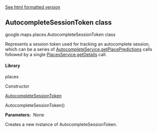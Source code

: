 [See html formatted version](https://huasofoundries.github.io/google-maps-documentation/AutocompleteSessionToken.html)


AutocompleteSessionToken class
------------------------------

google.maps.places.AutocompleteSessionToken class

Represents a session token used for tracking an autocomplete session, which can be a series of [AutocompleteService.getPlacePredictions](/maps/documentation/javascript/reference/places-autocomplete-service#AutocompleteService.getPlacePredictions) calls followed by a single [PlacesService.getDetails](/maps/documentation/javascript/reference/places-service#PlacesService.getDetails) call.

#### Library

places

Constructor

[AutocompleteSessionToken](#AutocompleteSessionToken.constructor)

AutocompleteSessionToken()

**Parameters:**  None

Creates a new instance of AutocompleteSessionToken.